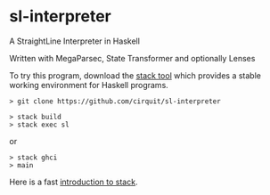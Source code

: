 # sl-interpreter

A StraightLine Interpreter in Haskell

Written with MegaParsec, State Transformer and optionally Lenses

To try this program, download the [stack tool](https://docs.haskellstack.org/en/stable/README/) which provides a stable working environment for Haskell programs.

```
> git clone https://github.com/cirquit/sl-interpreter
```
```
> stack build
> stack exec sl
```
or
```
> stack ghci
> main
```

Here is a fast [introduction to stack](https://github.com/cirquit/ffp-lib).